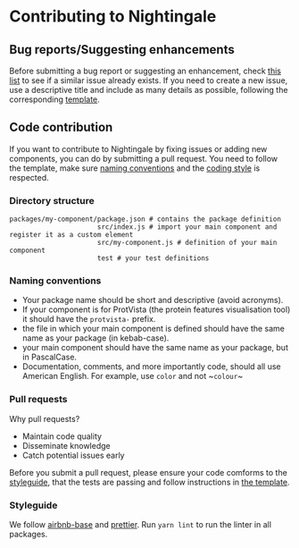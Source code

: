 # Contributing to Nightingale

## Bug reports/Suggesting enhancements
Before submitting a bug report or suggesting an enhancement, check [this list](https://github.com/ebi-webcomponents/nightingale/issues) to see if a similar issue already exists. If you need to create a new issue, use a descriptive title and include as many details as possible, following the corresponding [template](https://github.com/ebi-webcomponents/nightingale/issues/new/choose).

## Code contribution
If you want to contribute to Nightingale by fixing issues or adding new components, you can do by submitting a pull request. You need to follow the template, make sure [naming conventions](#naming-conventions) and the [coding style](#styleguide) is respected.

### Directory structure
```
packages/my-component/package.json # contains the package definition
                      src/index.js # import your main component and register it as a custom element
                      src/my-component.js # definition of your main component
                      test # your test definitions
```

### Naming conventions
 - Your package name should be short and descriptive (avoid acronyms). 
 - If your component is for ProtVista (the protein features visualisation tool) it should have the `protvista-` prefix.
 - the file in which your main component is defined should have the same name as your package (in kebab-case).
 - your main component should have the same name as your package, but in PascalCase.
 - Documentation, comments, and more importantly code, should all use American English. For example, use `color` and not ~`colour`~

### Pull requests
Why pull requests?
 - Maintain code quality
 - Disseminate knowledge
 - Catch potential issues early
 
Before you submit a pull request, please ensure your code comforms to the [styleguide](#styleguide), that the tests are passing and follow instructions in [the template](https://github.com/ebi-webcomponents/protvista-uniprot/blob/master/pull_request_template.md).

### Styleguide
We follow [airbnb-base](https://github.com/airbnb/javascript) and [prettier](https://github.com/prettier/prettier-eslint). Run `yarn lint` to run the linter in all packages.
